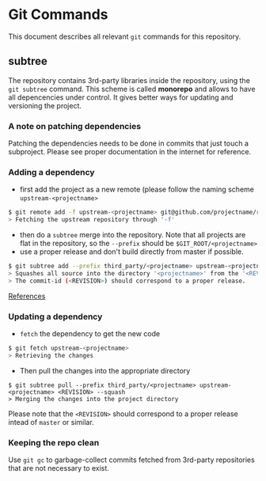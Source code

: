 # Git Commands

This document describes all relevant `git` commands for this repository.

## subtree

The repository contains 3rd-party libraries inside the repository, using the
`git subtree` command.
This scheme is called **monorepo** and allows to have all depencencies under
control. It gives better ways for updating and versioning the project.

### A note on patching dependencies

Patching the dependencies needs to be done in commits that just touch a
subproject. Please see proper documentation in the internet for reference.

### Adding a dependency

- first add the project as a new remote (please follow the naming scheme
  `upstream-<projectname>`

```bash
$ git remote add -f upstream-<projectname> git@github.com/projectname/repo.git
> Fetching the upstream repository through '-f'
```

- then do a `subtree` merge into the repository. Note that all projects are
  flat in the repository, so the `--prefix` should be
  `$GIT_ROOT/<projectname>`
- use a proper release and don't build directly from master if possible.

```bash
$ git subtree add --prefix third_party/<projectname> upstream-<projectname> <REVISION> --squash
> Squashes all source into the directory '<projectname>' from the '<REVISION>'
> The commit-id (<REVISION>) should correspond to a proper release.
```

[References](https://www.atlassian.com/blog/git/alternatives-to-git-submodule-git-subtree)

### Updating a dependency

- `fetch` the dependency to get the new code

```bash
$ git fetch upstream-<projectname>
> Retrieving the changes
```

- Then pull the changes into the appropriate directory

```
$ git subtree pull --prefix third_party/<projectname> upstream-<projectname> <REVISION> --squash
> Merging the changes into the project directory
```

Please note that the `<REVISION>` should correspond to a proper release intead
of `master` or similar.

### Keeping the repo clean

Use `git gc` to garbage-collect commits fetched from 3rd-party repositories
that are not necessary to exist.
